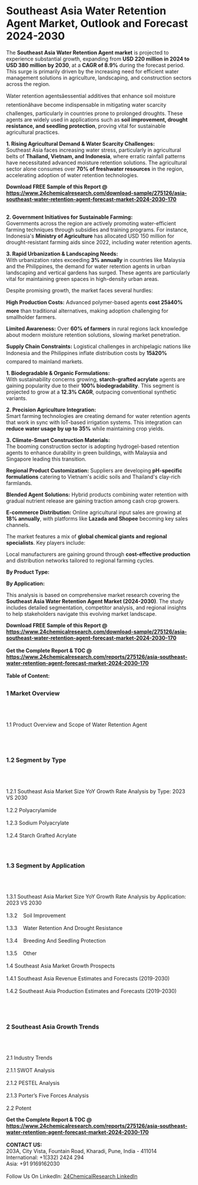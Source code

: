 <h1>Southeast Asia Water Retention Agent Market, Outlook and Forecast 2024-2030</h1><p>The <strong>Southeast Asia Water Retention Agent market</strong> is projected to experience substantial growth, expanding from <strong>USD 220 million in 2024 to USD 380 million by 2030</strong>, at a <strong>CAGR of 8.9%</strong> during the forecast period. This surge is primarily driven by the increasing need for efficient water management solutions in agriculture, landscaping, and construction sectors across the region.</p><p>Water retention agentsâessential additives that enhance soil moisture retentionâhave become indispensable in mitigating water scarcity challenges, particularly in countries prone to prolonged droughts. These agents are widely used in applications such as <strong>soil improvement, drought resistance, and seedling protection</strong>, proving vital for sustainable agricultural practices.</p><p><strong>1. Rising Agricultural Demand &amp; Water Scarcity Challenges:</strong><br>
Southeast Asia faces increasing water stress, particularly in agricultural belts of <strong>Thailand, Vietnam, and Indonesia</strong>, where erratic rainfall patterns have necessitated advanced moisture retention solutions. The agricultural sector alone consumes over <strong>70% of freshwater resources</strong> in the region, accelerating adoption of water retention technologies.</p><div><b>Download FREE Sample of this Report @ 
            <a href="https://www.24chemicalresearch.com/download-sample/275126/asia-southeast-water-retention-agent-forecast-market-2024-2030-170">
            https://www.24chemicalresearch.com/download-sample/275126/asia-southeast-water-retention-agent-forecast-market-2024-2030-170</a></b></div><br><p><strong>2. Government Initiatives for Sustainable Farming:</strong><br>
Governments across the region are actively promoting water-efficient farming techniques through subsidies and training programs. For instance, Indonesia's <strong>Ministry of Agriculture</strong> has allocated USD 150 million for drought-resistant farming aids since 2022, including water retention agents.</p><p><strong>3. Rapid Urbanization &amp; Landscaping Needs:</strong><br>
With urbanization rates exceeding <strong>3% annually</strong> in countries like Malaysia and the Philippines, the demand for water retention agents in urban landscaping and vertical gardens has surged. These agents are particularly vital for maintaining green spaces in high-density urban areas.</p><p>Despite promising growth, the market faces several hurdles:</p><p><strong>High Production Costs:</strong> Advanced polymer-based agents <strong>cost 25â40% more</strong> than traditional alternatives, making adoption challenging for smallholder farmers.</p><p><strong>Limited Awareness:</strong> Over <strong>60% of farmers</strong> in rural regions lack knowledge about modern moisture retention solutions, slowing market penetration.</p><p><strong>Supply Chain Constraints:</strong> Logistical challenges in archipelagic nations like Indonesia and the Philippines inflate distribution costs by <strong>15â20%</strong> compared to mainland markets.</p><p><strong>1. Biodegradable &amp; Organic Formulations:</strong><br>
With sustainability concerns growing, <strong>starch-grafted acrylate</strong> agents are gaining popularity due to their <strong>100% biodegradability</strong>. This segment is projected to grow at a <strong>12.3% CAGR</strong>, outpacing conventional synthetic variants.</p><p><strong>2. Precision Agriculture Integration:</strong><br>
Smart farming technologies are creating demand for water retention agents that work in sync with IoT-based irrigation systems. This integration can <strong>reduce water usage by up to 35%</strong> while maintaining crop yields.</p><p><strong>3. Climate-Smart Construction Materials:</strong><br>
The booming construction sector is adopting hydrogel-based retention agents to enhance durability in green buildings, with Malaysia and Singapore leading this transition.</p><p><strong>Regional Product Customization:</strong> Suppliers are developing <strong>pH-specific formulations</strong> catering to Vietnam's acidic soils and Thailand's clay-rich farmlands.</p><p><strong>Blended Agent Solutions:</strong> Hybrid products combining water retention with gradual nutrient release are gaining traction among cash crop growers.</p><p><strong>E-commerce Distribution:</strong> Online agricultural input sales are growing at <strong>18% annually</strong>, with platforms like <strong>Lazada and Shopee</strong> becoming key sales channels.</p><p>The market features a mix of <strong>global chemical giants and regional specialists</strong>. Key players include:</p><p>Local manufacturers are gaining ground through <strong>cost-effective production</strong> and distribution networks tailored to regional farming cycles.</p><p><strong>By Product Type:</strong></p><p><strong>By Application:</strong></p><p>This analysis is based on comprehensive market research covering the <strong>Southeast Asia Water Retention Agent Market (2024-2030)</strong>. The study includes detailed segmentation, competitor analysis, and regional insights to help stakeholders navigate this evolving market landscape.</p><div><b>Download FREE Sample of this Report @ 
            <a href="https://www.24chemicalresearch.com/download-sample/275126/asia-southeast-water-retention-agent-forecast-market-2024-2030-170">
            https://www.24chemicalresearch.com/download-sample/275126/asia-southeast-water-retention-agent-forecast-market-2024-2030-170</a></b></div><br><div><b>Get the Complete Report & TOC @ 
            <a href="https://www.24chemicalresearch.com/reports/275126/asia-southeast-water-retention-agent-forecast-market-2024-2030-170">
            https://www.24chemicalresearch.com/reports/275126/asia-southeast-water-retention-agent-forecast-market-2024-2030-170</a></b></div><br>
            <b>Table of Content:</b><p><h2><span style="font-size:16px"><strong>1 Market Overview&nbsp;&nbsp; &nbsp;</strong></span></h2><br />
<br />
<p>1.1 Product Overview and Scope of Water Retention Agent&nbsp;</p><br />
<br />
<h2><strong><span style="font-size:16px">1.2 Segment by Type&nbsp;&nbsp; &nbsp;</span></strong></h2><br />
<br />
<p>1.2.1 Southeast Asia Market Size YoY Growth Rate Analysis by Type: 2023 VS 2030&nbsp;&nbsp; &nbsp;<br /><br />
1.2.2 Polyacrylamide&nbsp;&nbsp; &nbsp;<br /><br />
1.2.3 Sodium Polyacrylate<br /><br />
1.2.4 Starch Grafted Acrylate<br /><br />
<br />
<h2><span style="font-size:16px"><strong>1.3 Segment by Application&nbsp;&nbsp;</strong></span></h2><br />
<br />
<p>1.3.1 Southeast Asia Market Size YoY Growth Rate Analysis by Application: 2023 VS 2030&nbsp;&nbsp; &nbsp;<br /><br />
1.3.2&nbsp;&nbsp; &nbsp;Soil Improvement<br /><br />
1.3.3&nbsp;&nbsp; &nbsp;Water Retention And Drought Resistance<br /><br />
1.3.4&nbsp;&nbsp; &nbsp;Breeding And Seedling Protection<br /><br />
1.3.5&nbsp;&nbsp; &nbsp;Other<br /><br />
1.4 Southeast Asia Market Growth Prospects&nbsp;&nbsp; &nbsp;<br /><br />
1.4.1 Southeast Asia Revenue Estimates and Forecasts (2019-2030)&nbsp;&nbsp; &nbsp;<br /><br />
1.4.2 Southeast Asia Production Estimates and Forecasts (2019-2030)&nbsp;&nbsp;</p><br />
<br />
<h2><span style="font-size:16px"><strong>2 Southeast Asia Growth Trends&nbsp;&nbsp; &nbsp;</strong></span></h2><br />
<br />
<p>2.1 Industry Trends&nbsp;&nbsp; &nbsp;<br /><br />
2.1.1 SWOT Analysis&nbsp;&nbsp; &nbsp;<br /><br />
2.1.2 PESTEL Analysis&nbsp;&nbsp; &nbsp;<br /><br />
2.1.3 Porter&rsquo;s Five Forces Analysis&nbsp;&nbsp; &nbsp;<br /><br />
2.2 Potent</p><div><b>Get the Complete Report & TOC @ 
            <a href="https://www.24chemicalresearch.com/reports/275126/asia-southeast-water-retention-agent-forecast-market-2024-2030-170">
            https://www.24chemicalresearch.com/reports/275126/asia-southeast-water-retention-agent-forecast-market-2024-2030-170</a></b></div><br><b>CONTACT US:</b><br>
            203A, City Vista, Fountain Road, Kharadi, Pune, India - 411014<br>
            International: +1(332) 2424 294<br>
            Asia: +91 9169162030 <br><br>
            Follow Us On LinkedIn: <a href="https://www.linkedin.com/company/24chemicalresearch/">24ChemicalResearch LinkedIn</a>